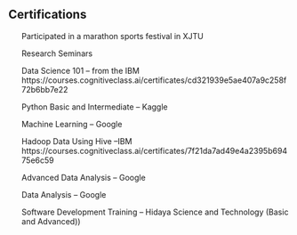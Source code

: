 <h2>Certifications</h2>
<ol>Participated in a marathon sports festival in XJTU</ol>
<ol>Research Seminars</ol>
<ol>Data Science 101 – from the IBM
https://courses.cognitiveclass.ai/certificates/cd321939e5ae407a9c258f72b6bb7e22</ol>
<ol>Python Basic and Intermediate – Kaggle </ol>
<ol>Machine Learning – Google </ol>
<ol>Hadoop Data Using Hive –IBM
https://courses.cognitiveclass.ai/certificates/7f21da7ad49e4a2395b69475e6c59</ol>
<ol>Advanced Data Analysis – Google</ol>
<ol>Data Analysis – Google </ol>
<ol>Software Development Training – Hidaya Science and Technology (Basic and Advanced)) </ol>
